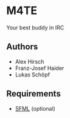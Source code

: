 # M4TE

Your best buddy in IRC

## Authors

- Alex Hirsch
- Franz-Josef Haider
- Lukas Schöpf

## Requirements

- [SFML](http://www.sfml-dev.org/) (optional)
